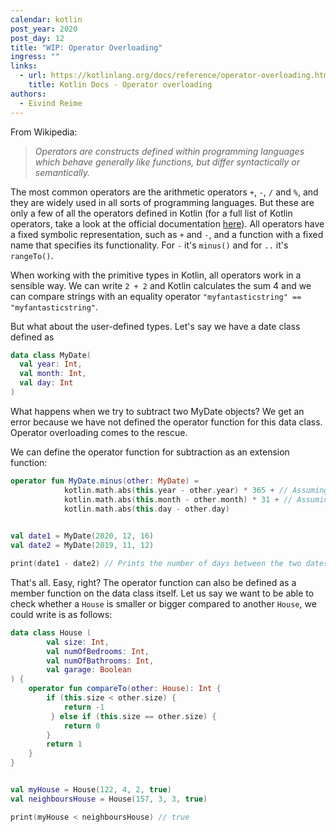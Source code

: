 ```yaml
---
calendar: kotlin
post_year: 2020
post_day: 12
title: "WIP: Operator Overloading"
ingress: ""
links:
  - url: https://kotlinlang.org/docs/reference/operator-overloading.html
    title: Kotlin Docs - Operator overloading
authors:
  - Eivind Reime
---
```

From Wikipedia: 

> *Operators are constructs defined within programming languages which behave generally like functions, but differ syntactically or semantically.*

The most common operators are the arithmetic operators `+`, `-`, `/` and `%`, and they are widely used in all sorts of programming languages. But these are only a few of all the operators defined in Kotlin (for a full list of Kotlin operators, take a look at the official documentation [here](https://kotlinlang.org/docs/reference/keyword-reference.html#operators-and-special-symbols)). All operators have a fixed symbolic representation, such as `+` and `-`, and a function with a fixed name that specifies its functionality. For `-` it's `minus()` and for `..` it's `rangeTo()`. 

When working with the primitive types in Kotlin, all  operators work in a sensible way. We can write `2 + 2` and Kotlin calculates the sum 4 and we can compare strings with an equality operator `"myfantasticstring" == "myfantasticstring"`. 

But what about the user-defined types. Let's say we have a date class defined as

```kotlin
data class MyDate(
  val year: Int, 
  val month: Int, 
  val day: Int
)
```

What happens when we try to subtract two MyDate objects? We get an error because we have not defined the operator function for this data class. Operator overloading comes to the rescue. 

We can define the operator function for subtraction as an extension function:

```kotlin
operator fun MyDate.minus(other: MyDate) =
            kotlin.math.abs(this.year - other.year) * 365 + // Assuming all years have 365 days
            kotlin.math.abs(this.month - other.month) * 31 + // Assuming all months have 31 days
            kotlin.math.abs(this.day - other.day)

            
val date1 = MyDate(2020, 12, 16)
val date2 = MyDate(2019, 11, 12)

print(date1 - date2) // Prints the number of days between the two dates: 400

```

That's all. Easy, right? The operator function can also be defined as a member function on the data class itself. Let us say we want to be able to check whether a `House` is smaller or bigger compared to another `House`, we could write is as follows:

```kotlin
data class House (
        val size: Int,
        val numOfBedrooms: Int,
        val numOfBathrooms: Int,
        val garage: Boolean
) {
    operator fun compareTo(other: House): Int {
        if (this.size < other.size) {
            return -1
         } else if (this.size == other.size) {
            return 0
        }
        return 1
    }
}


val myHouse = House(122, 4, 2, true)
val neighboursHouse = House(157, 3, 3, true)

print(myHouse < neighboursHouse) // true
```